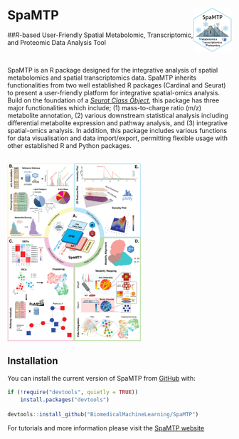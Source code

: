 
<!-- README.md is generated from README.Rmd. Please edit that file -->

# SpaMTP <img src="man/figures/logo.png" align="right" height="100" alt="" />

<!-- badges: start -->


##*R*-based User-Friendly Spatial Metabolomic, Transcriptomic, and Proteomic Data Analysis Tool

<br>

<!-- badges: end -->

SpaMTP is an R package designed for the integrative analysis of spatial metabolomics and spatial transcriptomics data. SpaMTP inherits functionalities from two well established R packages (Cardinal and Seurat) to present a user-friendly platform for integrative spatial-omics analysis. Build on the foundation of a [*Seurat Class Object*](https://satijalab.org/seurat/), this package has three major functionalities which include; (1) mass-to-charge ratio (m/z) metabolite annotation, (2) various downstream statistical analysis including differential metabolite expression and pathway analysis, and (3) integrative spatial-omics analysis. In addition, this package includes various functions for data visualisation and data import/export, permitting flexible usage with other established R and Python  packages.   

<br>

<img src="inst/figures/SpaMTP_Fig.png" height="400" alt="" style="background-color: white;" />

<br>

## Installation

You can install the current version of SpaMTP from
[GitHub](https://github.com/) with:

``` r
if (!require("devtools", quietly = TRUE))
    install.packages("devtools")

devtools::install_github("BiomedicalMachineLearning/SpaMTP")
```

For tutorials and more information please visit the [SpaMTP website](https://genomicsmachinelearning.github.io/SpaMTP/)
